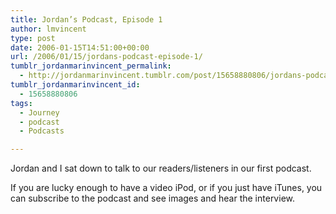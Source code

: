 ```yaml
---
title: Jordan’s Podcast, Episode 1
author: lmvincent
type: post
date: 2006-01-15T14:51:00+00:00
url: /2006/01/15/jordans-podcast-episode-1/
tumblr_jordanmarinvincent_permalink:
  - http://jordanmarinvincent.tumblr.com/post/15658880806/jordans-podcast-episode-1
tumblr_jordanmarinvincent_id:
  - 15658880806
tags:
  - Journey
  - podcast
  - Podcasts

---
```

Jordan and I sat down to talk to our readers/listeners in our first podcast.

If you are lucky enough to have a video iPod, or if you just have iTunes, you can subscribe to the podcast and see images and hear the interview.

<div class="blogger-post-footer">
  <img loading="lazy" width="1" height="1" src="https://blogger.googleusercontent.com/tracker/9039099668816362935-2852546305168974564?l=jordansjourney2.blogspot.com" alt="" />
</div>